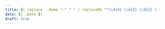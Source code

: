 ```yaml
---
title: {{ replace  .Name "-" " " | replaceRE "^\\d{4} \\d{2} \\d{2} (.*)" "$1" | title }}
date: {{ .Date }}
draft: true
---
```



